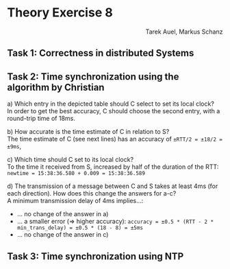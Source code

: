 # Theory Exercise 8

<p align="right">Tarek Auel, Markus Schanz</p>

## Task 1: Correctness in distributed Systems

## Task 2: Time synchronization using the algorithm by Christian
a) Which entry in the depicted table should C select to set its local clock?  
In order to get the best accuracy, C should choose the second entry, with a round-trip time of 18ms.

b) How accurate is the time estimate of C in relation to S?  
The time estimate of C (see next lines) has an accuracy of `±RTT/2 = ±18/2 = ±9ms`,

c) Which time should C set to its local clock?  
To the time it received from S, increased by half of the duration of the RTT: `newtime = 15:38:36.580 + 0.009 = 15:38:36.589`

d) The transmission of a message between C and S takes at least 4ms (for each direction). How does this change the answers for a-c?  
A minimum transmission delay of 4ms implies...:

- ... no change of the answer in a)
- ... a smaller error (=> higher accuracy): `accuracy = ±0.5 * (RTT - 2 * min_trans_delay) = ±0.5 * (18 - 8) = ±5ms`
- ... no change of the answer in c)

## Task 3: Time synchronization using NTP
